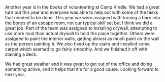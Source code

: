 Another year is in the books of volunteering at Camp Kindle. We had a great turn out this year and everyone was able to help out with some of the tasks that needed to be done. This year we were assigned with turning a barn into the bones of an escape room, not our typical skill set but I think we did a great job. Part of the team was assigned to installing drywall, attempting to use more mud than actual drywall to hold the place together. Others were assigned to paint the interior walls, getting almost as much paint on the wall as the person painting it. We also fixed up the stairs and installed some carpet which seemed to go fairly smoothly. And we finished it off with staining a deck. 

We had great weather and it was great to get out of the office and doing something active, and it helps that it's for a good cause. Looking forward to next year.